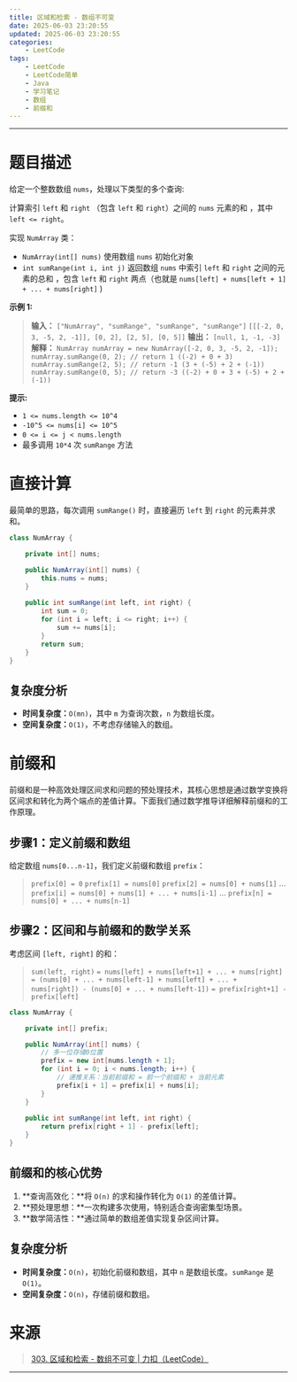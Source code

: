 ```yaml
---
title: 区域和检索 - 数组不可变
date: 2025-06-03 23:20:55
updated: 2025-06-03 23:20:55
categories:
    - LeetCode
tags:
    - LeetCode
    - LeetCode简单
    - Java
    - 学习笔记
    - 数组
    - 前缀和
---
```

---

# 题目描述

给定一个整数数组  `nums`，处理以下类型的多个查询:

计算索引 `left` 和 `right` （包含 `left` 和 `right`）之间的 `nums` 元素的和 ，其中 `left <= right`。

实现 `NumArray` 类：

* `NumArray(int[] nums)` 使用数组 `nums` 初始化对象
* `int sumRange(int i, int j)` 返回数组 `nums` 中索引 `left` 和 `right` 之间的元素的总和 ，包含 `left` 和 `right` 两点（也就是 `nums[left] + nums[left + 1] + ... + nums[right]` )

**示例 1:**
> **输入：**
> `["NumArray", "sumRange", "sumRange", "sumRange"]`
> `[[[-2, 0, 3, -5, 2, -1]], [0, 2], [2, 5], [0, 5]]`
> **输出：**
> `[null, 1, -1, -3]`
> **解释：**
> `NumArray numArray = new NumArray([-2, 0, 3, -5, 2, -1]);`
> `numArray.sumRange(0, 2); // return 1 ((-2) + 0 + 3)`
> `numArray.sumRange(2, 5); // return -1 (3 + (-5) + 2 + (-1)) `
> `numArray.sumRange(0, 5); // return -3 ((-2) + 0 + 3 + (-5) + 2 + (-1))`

**提示:**
* `1 <= nums.length <= 10^4`
* `-10^5 <= nums[i] <= 10^5`
* `0 <= i <= j < nums.length`
* 最多调用 `10*4` 次 `sumRange` 方法

<!-- more -->

# 直接计算

最简单的思路，每次调用 `sumRange()` 时，直接遍历 `left` 到 `right` 的元素并求和。

```java
class NumArray {

    private int[] nums;

    public NumArray(int[] nums) {
        this.nums = nums;
    }
    
    public int sumRange(int left, int right) {
        int sum = 0;
        for (int i = left; i <= right; i++) {
            sum += nums[i];
        }
        return sum;
    }
}
```

## 复杂度分析

* **时间复杂度：**`O(mn)`，其中 `m` 为查询次数，`n` 为数组长度。
* **空间复杂度：**`O(1)`，不考虑存储输入的数组。

# 前缀和

前缀和是一种高效处理区间求和问题的预处理技术，其核心思想是通过数学变换将区间求和转化为两个端点的差值计算。下面我们通过数学推导详细解释前缀和的工作原理。

## 步骤1：定义前缀和数组

给定数组 `nums[0...n-1]`，我们定义前缀和数组 `prefix`：

> `prefix[0] = 0`
> `prefix[1] = nums[0]`
> `prefix[2] = nums[0] + nums[1]`
> ...
> `prefix[i] = nums[0] + nums[1] + ... + nums[i-1]`
> ...
> `prefix[n] = nums[0] + ... + nums[n-1]`

## 步骤2：区间和与前缀和的数学关系

考虑区间 `[left, right]` 的和：

> `sum(left, right)`
> `= nums[left] + nums[left+1] + ... + nums[right]`
> `= (nums[0] + ... + nums[left-1] + nums[left] + ... + nums[right]) - (nums[0] + ... + nums[left-1])`
> `= prefix[right+1] - prefix[left]`

```java
class NumArray {

    private int[] prefix;

    public NumArray(int[] nums) {
        // 多一位存储0位置
        prefix = new int[nums.length + 1];
        for (int i = 0; i < nums.length; i++) {
            // 递推关系：当前前缀和 = 前一个前缀和 + 当前元素
            prefix[i + 1] = prefix[i] + nums[i];
        }
    }
    
    public int sumRange(int left, int right) {
        return prefix[right + 1] - prefix[left];
    }
}
```

## 前缀和的核心优势
1. **查询高效化：**将 `O(n)` 的求和操作转化为 `O(1)` 的差值计算。
2. **预处理思想：**一次构建多次使用，特别适合查询密集型场景。
3. **数学简洁性：**通过简单的数组差值实现复杂区间计算。

## 复杂度分析

* **时间复杂度：**`O(n)`，初始化前缀和数组，其中 `n` 是数组长度。`sumRange` 是 `O(1)`。
* **空间复杂度：**`O(n)`，存储前缀和数组。

# 来源

> [303. 区域和检索 - 数组不可变 | 力扣（LeetCode）][1]

---

[1]: https://leetcode.cn/problems/range-sum-query-immutable/description/ "303. 区域和检索 - 数组不可变 | 力扣（LeetCode）"

